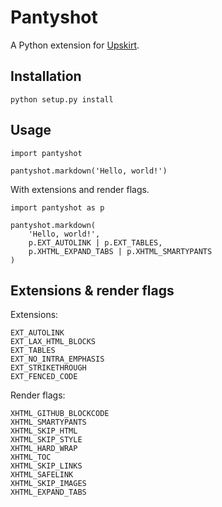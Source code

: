 Pantyshot
=========

A Python extension for [Upskirt][1].

 [1]: https://github.com/FSX/pantyshot


Installation
------------

    python setup.py install


Usage
-----

    import pantyshot

    pantyshot.markdown('Hello, world!')

With extensions and render flags.

    import pantyshot as p

    pantyshot.markdown(
        'Hello, world!',
        p.EXT_AUTOLINK | p.EXT_TABLES,
        p.XHTML_EXPAND_TABS | p.XHTML_SMARTYPANTS
    )


Extensions & render flags
-------------------------

Extensions:

    EXT_AUTOLINK
    EXT_LAX_HTML_BLOCKS
    EXT_TABLES
    EXT_NO_INTRA_EMPHASIS
    EXT_STRIKETHROUGH
    EXT_FENCED_CODE

Render flags:

    XHTML_GITHUB_BLOCKCODE
    XHTML_SMARTYPANTS
    XHTML_SKIP_HTML
    XHTML_SKIP_STYLE
    XHTML_HARD_WRAP
    XHTML_TOC
    XHTML_SKIP_LINKS
    XHTML_SAFELINK
    XHTML_SKIP_IMAGES
    XHTML_EXPAND_TABS

